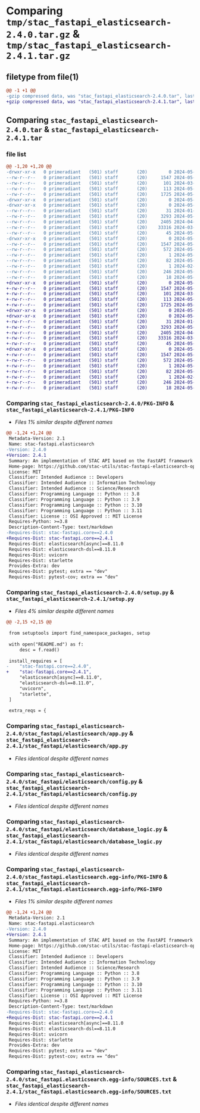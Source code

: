 # Comparing `tmp/stac_fastapi_elasticsearch-2.4.0.tar.gz` & `tmp/stac_fastapi_elasticsearch-2.4.1.tar.gz`

## filetype from file(1)

```diff
@@ -1 +1 @@
-gzip compressed data, was "stac_fastapi_elasticsearch-2.4.0.tar", last modified: Sat May  4 10:37:45 2024, max compression
+gzip compressed data, was "stac_fastapi_elasticsearch-2.4.1.tar", last modified: Mon May  6 16:29:51 2024, max compression
```

## Comparing `stac_fastapi_elasticsearch-2.4.0.tar` & `stac_fastapi_elasticsearch-2.4.1.tar`

### file list

```diff
@@ -1,20 +1,20 @@
-drwxr-xr-x   0 primeradiant   (501) staff       (20)        0 2024-05-04 10:37:45.024231 stac_fastapi_elasticsearch-2.4.0/
--rw-r--r--   0 primeradiant   (501) staff       (20)     1547 2024-05-04 10:37:45.023911 stac_fastapi_elasticsearch-2.4.0/PKG-INFO
--rw-r--r--   0 primeradiant   (501) staff       (20)      101 2024-03-19 04:19:17.000000 stac_fastapi_elasticsearch-2.4.0/README.md
--rw-r--r--   0 primeradiant   (501) staff       (20)      113 2024-05-04 10:37:45.025426 stac_fastapi_elasticsearch-2.4.0/setup.cfg
--rw-r--r--   0 primeradiant   (501) staff       (20)     1725 2024-05-04 10:23:40.000000 stac_fastapi_elasticsearch-2.4.0/setup.py
-drwxr-xr-x   0 primeradiant   (501) staff       (20)        0 2024-05-04 10:37:44.979195 stac_fastapi_elasticsearch-2.4.0/stac_fastapi/
-drwxr-xr-x   0 primeradiant   (501) staff       (20)        0 2024-05-04 10:37:45.014879 stac_fastapi_elasticsearch-2.4.0/stac_fastapi/elasticsearch/
--rw-r--r--   0 primeradiant   (501) staff       (20)       31 2024-01-31 03:57:09.000000 stac_fastapi_elasticsearch-2.4.0/stac_fastapi/elasticsearch/__init__.py
--rw-r--r--   0 primeradiant   (501) staff       (20)     3293 2024-05-02 09:57:35.000000 stac_fastapi_elasticsearch-2.4.0/stac_fastapi/elasticsearch/app.py
--rw-r--r--   0 primeradiant   (501) staff       (20)     2405 2024-04-09 14:42:19.000000 stac_fastapi_elasticsearch-2.4.0/stac_fastapi/elasticsearch/config.py
--rw-r--r--   0 primeradiant   (501) staff       (20)    33316 2024-03-19 04:19:17.000000 stac_fastapi_elasticsearch-2.4.0/stac_fastapi/elasticsearch/database_logic.py
--rw-r--r--   0 primeradiant   (501) staff       (20)       45 2024-05-04 10:23:47.000000 stac_fastapi_elasticsearch-2.4.0/stac_fastapi/elasticsearch/version.py
-drwxr-xr-x   0 primeradiant   (501) staff       (20)        0 2024-05-04 10:37:45.015784 stac_fastapi_elasticsearch-2.4.0/stac_fastapi.elasticsearch.egg-info/
--rw-r--r--   0 primeradiant   (501) staff       (20)     1547 2024-05-04 10:37:44.000000 stac_fastapi_elasticsearch-2.4.0/stac_fastapi.elasticsearch.egg-info/PKG-INFO
--rw-r--r--   0 primeradiant   (501) staff       (20)      572 2024-05-04 10:37:44.000000 stac_fastapi_elasticsearch-2.4.0/stac_fastapi.elasticsearch.egg-info/SOURCES.txt
--rw-r--r--   0 primeradiant   (501) staff       (20)        1 2024-05-04 10:37:44.000000 stac_fastapi_elasticsearch-2.4.0/stac_fastapi.elasticsearch.egg-info/dependency_links.txt
--rw-r--r--   0 primeradiant   (501) staff       (20)       82 2024-05-04 10:37:44.000000 stac_fastapi_elasticsearch-2.4.0/stac_fastapi.elasticsearch.egg-info/entry_points.txt
--rw-r--r--   0 primeradiant   (501) staff       (20)        1 2024-02-03 03:16:23.000000 stac_fastapi_elasticsearch-2.4.0/stac_fastapi.elasticsearch.egg-info/not-zip-safe
--rw-r--r--   0 primeradiant   (501) staff       (20)      246 2024-05-04 10:37:44.000000 stac_fastapi_elasticsearch-2.4.0/stac_fastapi.elasticsearch.egg-info/requires.txt
--rw-r--r--   0 primeradiant   (501) staff       (20)       18 2024-05-04 10:37:44.000000 stac_fastapi_elasticsearch-2.4.0/stac_fastapi.elasticsearch.egg-info/top_level.txt
+drwxr-xr-x   0 primeradiant   (501) staff       (20)        0 2024-05-06 16:29:51.142038 stac_fastapi_elasticsearch-2.4.1/
+-rw-r--r--   0 primeradiant   (501) staff       (20)     1547 2024-05-06 16:29:51.141800 stac_fastapi_elasticsearch-2.4.1/PKG-INFO
+-rw-r--r--   0 primeradiant   (501) staff       (20)      101 2024-03-19 04:19:17.000000 stac_fastapi_elasticsearch-2.4.1/README.md
+-rw-r--r--   0 primeradiant   (501) staff       (20)      113 2024-05-06 16:29:51.144104 stac_fastapi_elasticsearch-2.4.1/setup.cfg
+-rw-r--r--   0 primeradiant   (501) staff       (20)     1725 2024-05-06 15:55:57.000000 stac_fastapi_elasticsearch-2.4.1/setup.py
+drwxr-xr-x   0 primeradiant   (501) staff       (20)        0 2024-05-06 16:29:51.042477 stac_fastapi_elasticsearch-2.4.1/stac_fastapi/
+drwxr-xr-x   0 primeradiant   (501) staff       (20)        0 2024-05-06 16:29:51.138014 stac_fastapi_elasticsearch-2.4.1/stac_fastapi/elasticsearch/
+-rw-r--r--   0 primeradiant   (501) staff       (20)       31 2024-01-31 03:57:09.000000 stac_fastapi_elasticsearch-2.4.1/stac_fastapi/elasticsearch/__init__.py
+-rw-r--r--   0 primeradiant   (501) staff       (20)     3293 2024-05-02 09:57:35.000000 stac_fastapi_elasticsearch-2.4.1/stac_fastapi/elasticsearch/app.py
+-rw-r--r--   0 primeradiant   (501) staff       (20)     2405 2024-04-09 14:42:19.000000 stac_fastapi_elasticsearch-2.4.1/stac_fastapi/elasticsearch/config.py
+-rw-r--r--   0 primeradiant   (501) staff       (20)    33316 2024-03-19 04:19:17.000000 stac_fastapi_elasticsearch-2.4.1/stac_fastapi/elasticsearch/database_logic.py
+-rw-r--r--   0 primeradiant   (501) staff       (20)       45 2024-05-06 15:55:50.000000 stac_fastapi_elasticsearch-2.4.1/stac_fastapi/elasticsearch/version.py
+drwxr-xr-x   0 primeradiant   (501) staff       (20)        0 2024-05-06 16:29:51.139052 stac_fastapi_elasticsearch-2.4.1/stac_fastapi.elasticsearch.egg-info/
+-rw-r--r--   0 primeradiant   (501) staff       (20)     1547 2024-05-06 16:29:51.000000 stac_fastapi_elasticsearch-2.4.1/stac_fastapi.elasticsearch.egg-info/PKG-INFO
+-rw-r--r--   0 primeradiant   (501) staff       (20)      572 2024-05-06 16:29:51.000000 stac_fastapi_elasticsearch-2.4.1/stac_fastapi.elasticsearch.egg-info/SOURCES.txt
+-rw-r--r--   0 primeradiant   (501) staff       (20)        1 2024-05-06 16:29:51.000000 stac_fastapi_elasticsearch-2.4.1/stac_fastapi.elasticsearch.egg-info/dependency_links.txt
+-rw-r--r--   0 primeradiant   (501) staff       (20)       82 2024-05-06 16:29:51.000000 stac_fastapi_elasticsearch-2.4.1/stac_fastapi.elasticsearch.egg-info/entry_points.txt
+-rw-r--r--   0 primeradiant   (501) staff       (20)        1 2024-02-03 03:16:23.000000 stac_fastapi_elasticsearch-2.4.1/stac_fastapi.elasticsearch.egg-info/not-zip-safe
+-rw-r--r--   0 primeradiant   (501) staff       (20)      246 2024-05-06 16:29:51.000000 stac_fastapi_elasticsearch-2.4.1/stac_fastapi.elasticsearch.egg-info/requires.txt
+-rw-r--r--   0 primeradiant   (501) staff       (20)       18 2024-05-06 16:29:51.000000 stac_fastapi_elasticsearch-2.4.1/stac_fastapi.elasticsearch.egg-info/top_level.txt
```

### Comparing `stac_fastapi_elasticsearch-2.4.0/PKG-INFO` & `stac_fastapi_elasticsearch-2.4.1/PKG-INFO`

 * *Files 1% similar despite different names*

```diff
@@ -1,24 +1,24 @@
 Metadata-Version: 2.1
 Name: stac-fastapi.elasticsearch
-Version: 2.4.0
+Version: 2.4.1
 Summary: An implementation of STAC API based on the FastAPI framework with both Elasticsearch and Opensearch.
 Home-page: https://github.com/stac-utils/stac-fastapi-elasticsearch-opensearch
 License: MIT
 Classifier: Intended Audience :: Developers
 Classifier: Intended Audience :: Information Technology
 Classifier: Intended Audience :: Science/Research
 Classifier: Programming Language :: Python :: 3.8
 Classifier: Programming Language :: Python :: 3.9
 Classifier: Programming Language :: Python :: 3.10
 Classifier: Programming Language :: Python :: 3.11
 Classifier: License :: OSI Approved :: MIT License
 Requires-Python: >=3.8
 Description-Content-Type: text/markdown
-Requires-Dist: stac-fastapi.core==2.4.0
+Requires-Dist: stac-fastapi.core==2.4.1
 Requires-Dist: elasticsearch[async]==8.11.0
 Requires-Dist: elasticsearch-dsl==8.11.0
 Requires-Dist: uvicorn
 Requires-Dist: starlette
 Provides-Extra: dev
 Requires-Dist: pytest; extra == "dev"
 Requires-Dist: pytest-cov; extra == "dev"
```

### Comparing `stac_fastapi_elasticsearch-2.4.0/setup.py` & `stac_fastapi_elasticsearch-2.4.1/setup.py`

 * *Files 4% similar despite different names*

```diff
@@ -2,15 +2,15 @@
 
 from setuptools import find_namespace_packages, setup
 
 with open("README.md") as f:
     desc = f.read()
 
 install_requires = [
-    "stac-fastapi.core==2.4.0",
+    "stac-fastapi.core==2.4.1",
     "elasticsearch[async]==8.11.0",
     "elasticsearch-dsl==8.11.0",
     "uvicorn",
     "starlette",
 ]
 
 extra_reqs = {
```

### Comparing `stac_fastapi_elasticsearch-2.4.0/stac_fastapi/elasticsearch/app.py` & `stac_fastapi_elasticsearch-2.4.1/stac_fastapi/elasticsearch/app.py`

 * *Files identical despite different names*

### Comparing `stac_fastapi_elasticsearch-2.4.0/stac_fastapi/elasticsearch/config.py` & `stac_fastapi_elasticsearch-2.4.1/stac_fastapi/elasticsearch/config.py`

 * *Files identical despite different names*

### Comparing `stac_fastapi_elasticsearch-2.4.0/stac_fastapi/elasticsearch/database_logic.py` & `stac_fastapi_elasticsearch-2.4.1/stac_fastapi/elasticsearch/database_logic.py`

 * *Files identical despite different names*

### Comparing `stac_fastapi_elasticsearch-2.4.0/stac_fastapi.elasticsearch.egg-info/PKG-INFO` & `stac_fastapi_elasticsearch-2.4.1/stac_fastapi.elasticsearch.egg-info/PKG-INFO`

 * *Files 1% similar despite different names*

```diff
@@ -1,24 +1,24 @@
 Metadata-Version: 2.1
 Name: stac-fastapi.elasticsearch
-Version: 2.4.0
+Version: 2.4.1
 Summary: An implementation of STAC API based on the FastAPI framework with both Elasticsearch and Opensearch.
 Home-page: https://github.com/stac-utils/stac-fastapi-elasticsearch-opensearch
 License: MIT
 Classifier: Intended Audience :: Developers
 Classifier: Intended Audience :: Information Technology
 Classifier: Intended Audience :: Science/Research
 Classifier: Programming Language :: Python :: 3.8
 Classifier: Programming Language :: Python :: 3.9
 Classifier: Programming Language :: Python :: 3.10
 Classifier: Programming Language :: Python :: 3.11
 Classifier: License :: OSI Approved :: MIT License
 Requires-Python: >=3.8
 Description-Content-Type: text/markdown
-Requires-Dist: stac-fastapi.core==2.4.0
+Requires-Dist: stac-fastapi.core==2.4.1
 Requires-Dist: elasticsearch[async]==8.11.0
 Requires-Dist: elasticsearch-dsl==8.11.0
 Requires-Dist: uvicorn
 Requires-Dist: starlette
 Provides-Extra: dev
 Requires-Dist: pytest; extra == "dev"
 Requires-Dist: pytest-cov; extra == "dev"
```

### Comparing `stac_fastapi_elasticsearch-2.4.0/stac_fastapi.elasticsearch.egg-info/SOURCES.txt` & `stac_fastapi_elasticsearch-2.4.1/stac_fastapi.elasticsearch.egg-info/SOURCES.txt`

 * *Files identical despite different names*

